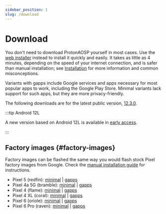 ```yaml
---
sidebar_position: 1
slug: /download
---
```


# Download

You don't need to download ProtonAOSP yourself in most cases. Use the [web installer](install/web.mdx) instead to install it quickly and easily. It takes as little as 4 minutes, depending on the speed of your internet connection, and is safer than manual installation; see [Installation](install/install.md) for more information and common misconceptions.

Variants with gapps include Google services and apps necessary for most popular apps to work, including the Google Play Store. Minimal variants lack support for such apps, but they are more privacy-friendly.

The following downloads are for the latest public version, [12.3.0](../versions/12/12.3.0.md).

:::tip Android 12L

A new version based on Android 12L is available in [early access](../versions/12/12.3.0.md).

:::

## Factory images {#factory-images}

Factory images can be flashed the same way you would flash stock Pixel factory images from Google. Check the [manual installation guide](install/manual.mdx) for instructions.

- Pixel 5 (redfin): [minimal](https://github.com/ProtonAOSP/android_device_google_redbull/releases/download/v12.3.0/proton-aosp_redfin-factory_12.3.0.zip) | [gapps](https://github.com/ProtonAOSP/android_device_google_redbull/releases/download/v12.3.0/proton-aosp_redfin-factory_12.3.0-gapps.zip)
- Pixel 4a 5G (bramble): [minimal](https://github.com/ProtonAOSP/android_device_google_redbull/releases/download/v12.3.0/proton-aosp_bramble-factory_12.3.0.zip) | [gapps](https://github.com/ProtonAOSP/android_device_google_redbull/releases/download/v12.3.0/proton-aosp_bramble-factory_12.3.0-gapps.zip)
- Pixel 4 (flame): [minimal](https://github.com/ProtonAOSP/android_device_google_coral/releases/download/v12.3.0/proton-aosp_flame-factory_12.3.0.zip) | [gapps](https://github.com/ProtonAOSP/android_device_google_coral/releases/download/v12.3.0/proton-aosp_flame-factory_12.3.0-gapps.zip)
- Pixel 4 XL (coral): [minimal](https://github.com/ProtonAOSP/android_device_google_coral/releases/download/v12.3.0/proton-aosp_coral-factory_12.3.0.zip) | [gapps](https://github.com/ProtonAOSP/android_device_google_coral/releases/download/v12.3.0/proton-aosp_coral-factory_12.3.0-gapps.zip)
- Pixel 6 (oriole): [minimal](https://github.com/ProtonAOSP/android_device_google_raviole/releases/download/v12.3.0/proton-aosp_oriole-factory_12.3.0.zip) | [gapps](https://github.com/ProtonAOSP/android_device_google_raviole/releases/download/v12.3.0/proton-aosp_oriole-factory_12.3.0-gapps.zip)
- Pixel 6 Pro (raven): [minimal](https://github.com/ProtonAOSP/android_device_google_raviole/releases/download/v12.3.0/proton-aosp_raven-factory_12.3.0.zip) | [gapps](https://github.com/ProtonAOSP/android_device_google_raviole/releases/download/v12.3.0/proton-aosp_raven-factory_12.3.0-gapps.zip)
